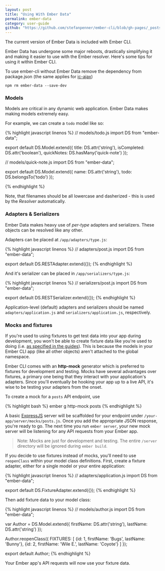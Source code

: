```yaml
---
layout: post
title: "Using With Ember Data"
permalink: ember-data
category: user-guide
github: "https://github.com/stefanpenner/ember-cli/blob/gh-pages/_posts/2013-04-12-ember-data.md"
---
```


The current version of Ember Data is included with Ember CLI.

Ember Data has undergone some major reboots, drastically simplifying it and
making it easier to use with the Ember resolver. Here's some tips for using it
within Ember CLI.

To use ember-cli without Ember Data remove the dependency from package.json
(the same applies for [ic-ajax](https://github.com/rwjblue/ember-cli-ic-ajax))

  `npm rm ember-data --save-dev`


### Models

Models are critical in any dynamic web application. Ember Data makes making
models extremely easy.

For example, we can create a `todo` model like so:

{% highlight javascript linenos %}
// models/todo.js
import DS from "ember-data";

export default DS.Model.extend({
  title: DS.attr('string'),
  isCompleted: DS.attr('boolean'),
  quickNotes: DS.hasMany('quick-note')
});

// models/quick-note.js
import DS from "ember-data";

export default DS.Model.extend({
  name: DS.attr('string'),
  todo: DS.belongsTo('todo')
});

{% endhighlight %}

Note, that filenames should be all lowercase and dasherized - this is used by the
*Resolver* automatically.

### Adapters & Serializers

Ember Data makes heavy use of *per-type* adapters and serializers. These objects
can be resolved like any other.

Adapters can be placed at `/app/adapters/type.js`:

{% highlight javascript linenos %}
// adapters/post.js
import DS from "ember-data";

export default DS.RESTAdapter.extend({});
{% endhighlight %}

And it's serializer can be placed in `/app/serializers/type.js`:

{% highlight javascript linenos %}
// serializers/post.js
import DS from "ember-data";

export default DS.RESTSerializer.extend({});
{% endhighlight %}

Application-level (default) adapters and serializers should be named
`adapters/application.js` and `serializers/application.js`, respectively.

### Mocks and fixtures

If you're used to using fixtures to get test data into your app during
development, you won't be able to create fixture data like you're
used to doing (i.e. [as specified in the guides](http://emberjs.com/guides/models/the-fixture-adapter/)).
This is because the models in your Ember CLI app (like all other
objects) aren't attached to the global namespace.

Ember CLI comes with an **http-mock** generator which is preferred to
fixtures for development and testing. Mocks have several advantages
over fixtures, a primary one being that they interact with your
application's adapters. Since you'll eventually be hooking your app
up to a live API, it's wise to be testing your adapters from the onset.

To create a mock for a `posts` API endpoint, use

{% highlight bash %}
ember g http-mock posts
{% endhighlight %}

A basic [ExpressJS](http://expressjs.com/) server will be scaffolded for
your endpoint under `/your-app/server/mocks/posts.js`. Once you add the
appropriate JSON response, you're ready to go. The next time you run
`ember server`, your new mock server will be listening for any API requests
from your Ember app.

> Note: Mocks are just for development and testing. The entire `/server`
directory will be ignored during `ember build`.

If you decide to use fixtures instead of mocks, you'll need to use
`reopenClass` within your model class definitions. First, create a fixture
adapter, either for a single model or your entire application:

{% highlight javascript linenos %}
// adapters/application.js
import DS from "ember-data";

export default DS.FixtureAdapter.extend({});
{% endhighlight %}

Then add fixture data to your model class:

{% highlight javascript linenos %}
// models/author.js
import DS from "ember-data";

var Author = DS.Model.extend({
  firstName: DS.attr('string'),
  lastName: DS.attr('string')
});

Author.reopenClass({
  FIXTURES: [
    {id: 1, firstName: 'Bugs', lastName: 'Bunny'},
    {id: 2, firstName: 'Wile E.', lastName: 'Coyote'}
  ]
});

export default Author;
{% endhighlight %}

Your Ember app's API requests will now use your fixture data.

